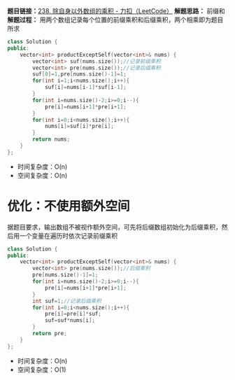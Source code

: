 **题目链接：**[238. 除自身以外数组的乘积 - 力扣（LeetCode）](https://leetcode.cn/problems/product-of-array-except-self/description/?envType=study-plan-v2&envId=top-100-liked)
**解题思路：** 前缀和
**解题过程：** 用两个数组记录每个位置的前缀乘积和后缀乘积，两个相乘即为题目所求
```cpp
class Solution {
public:
    vector<int> productExceptSelf(vector<int>& nums) {
        vector<int> suf(nums.size());//记录前缀乘积
        vector<int> pre(nums.size());//记录后缀乘积
        suf[0]=1,pre[nums.size()-1]=1;
        for(int i=1;i<nums.size();i++){
            suf[i]=nums[i-1]*suf[i-1];
        }
        for(int i=nums.size()-2;i>=0;i--){
            pre[i]=nums[i+1]*pre[i+1];
        }
        for(int i=0;i<nums.size();i++){
            nums[i]=suf[i]*pre[i];
        }
        return nums;
    }
};
```
* 时间复杂度：O(n)
* 空间复杂度：O(n)
# 优化：不使用额外空间
据题目要求，输出数组不被视作额外空间，可先将后缀数组初始化为后缀乘积，然后用一个变量在遍历时依次记录前缀乘积
```cpp
class Solution {
public:
    vector<int> productExceptSelf(vector<int>& nums) {
        vector<int> pre(nums.size());//后缀乘积
        pre[nums.size()-1]=1;
        for(int i=nums.size()-2;i>=0;i--){
            pre[i]=nums[i+1]*pre[i+1];
        }
        int suf=1;//记录后缀乘积
        for(int i=0;i<nums.size();i++){
            pre[i]=pre[i]*suf;
            suf=suf*nums[i];
        }
        return pre;
    }
};
```
* 时间复杂度：O(n)
* 空间复杂度：O(1)